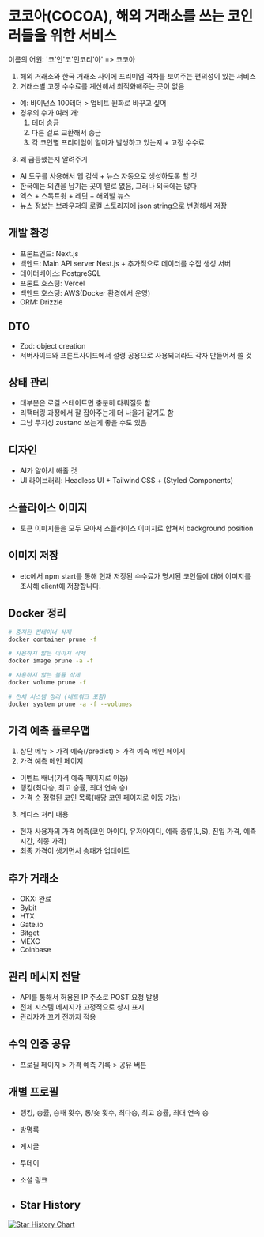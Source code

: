 # 코코아(COCOA), 해외 거래소를 쓰는 코인러들을 위한 서비스

이름의 어원: '코'인'코'인코리'아' => 코코아

1. 해외 거래소와 한국 거래소 사이에 프리미엄 격차를 보여주는 편의성이 있는 서비스
2. 거래소별 고정 수수료를 계산해서 최적화해주는 곳이 없음

- 예: 바이낸스 100테더 > 업비트 원화로 바꾸고 싶어
- 경우의 수가 여러 개:
  1. 테더 송금
  2. 다른 걸로 교환해서 송금
  3. 각 코인별 프리미엄이 얼마가 발생하고 있는지 + 고정 수수료

3. 왜 급등했는지 알려주기

- AI 도구를 사용해서 웹 검색 + 뉴스 자동으로 생성하도록 할 것
- 한국에는 의견을 남기는 곳이 별로 없음, 그러나 외국에는 많다
- 엑스 + 스톡트윗 + 레딧 + 해외발 뉴스
- 뉴스 정보는 브라우저의 로컬 스토리지에 json string으로 변경해서 저장

## 개발 환경

- 프론트엔드: Next.js
- 백엔드: Main API server Nest.js + 추가적으로 데이터를 수집 생성 서버
- 데이터베이스: PostgreSQL
- 프론트 호스팅: Vercel
- 백엔드 호스팅: AWS(Docker 환경에서 운영)
- ORM: Drizzle

## DTO

- Zod: object creation
- 서버사이드와 프론트사이드에서 설령 공용으로 사용되더라도 각자 만들어서 쓸 것

## 상태 관리

- 대부분은 로컬 스테이트면 충분히 다뤄질듯 함
- 리팩터링 과정에서 잘 잡아주는게 더 나을거 같기도 함
- 그냥 무지성 zustand 쓰는게 좋을 수도 있음

## 디자인

- AI가 알아서 해줄 것
- UI 라이브러리: Headless UI + Tailwind CSS + (Styled Components)

## 스플라이스 이미지

- 토큰 이미지들을 모두 모아서 스플라이스 이미지로 합쳐서 background position

## 이미지 저장

- etc에서 npm start를 통해 현재 저장된 수수료가 명시된 코인들에 대해 이미지를 조사해 client에 저장합니다.

## Docker 정리

```bash
# 중지된 컨테이너 삭제
docker container prune -f

# 사용하지 않는 이미지 삭제
docker image prune -a -f

# 사용하지 않는 볼륨 삭제
docker volume prune -f

# 전체 시스템 정리 (네트워크 포함)
docker system prune -a -f --volumes
```

## 가격 예측 플로우맵

1) 상단 메뉴 > 가격 예측(/predict) > 가격 예측 메인 페이지
2) 가격 예측 메인 페이지
- 이벤트 배너(가격 예측 페이지로 이동)
- 랭킹(최다승, 최고 승률, 최대 연속 승)
- 가격 순 정렬된 코인 목록(해당 코인 페이지로 이동 가능)
3) 레디스 처리 내용
- 현재 사용자의 가격 예측(코인 아이디, 유저아이디, 예측 종류(L,S), 진입 가격, 예측 시간, 최종 가격)
- 최종 가격이 생기면서 승패가 업데이트 

## 추가 거래소

- OKX: 완료
- Bybit
- HTX
- Gate.io
- Bitget
- MEXC
- Coinbase

## 관리 메시지 전달

- API를 통해서 허용된 IP 주소로 POST 요청 발생
- 전체 시스템 메시지가 고정적으로 상시 표시
- 관리자가 끄기 전까지 적용

## 수익 인증 공유

- 프로필 페이지 > 가격 예측 기록 > 공유 버튼

## 개별 프로필

- 랭킹, 승률, 승패 횟수, 롱/숏 횟수, 최다승, 최고 승률, 최대 연속 승
- 방명록
- 게시글
- 투데이
- 소셜 링크

- ## Star History

[![Star History Chart](https://api.star-history.com/svg?repos=joshephan/cocoa&type=Date)](https://www.star-history.com/#joshephan/cocoa&Date)
